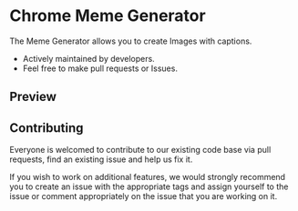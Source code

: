 # Chrome Meme Generator

The Meme Generator allows you to create Images with captions.

- Actively maintained by developers.
- Feel free to make pull requests or Issues.

## Preview

## Contributing

Everyone is welcomed to contribute to our existing code base via pull requests,
find an existing issue and help us fix it.

If you wish to work on additional features, we would strongly recommend you to
create an issue with the appropriate tags and assign yourself to the issue or
comment appropriately on the issue that you are working on it.
